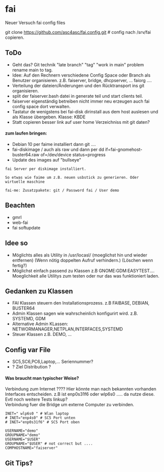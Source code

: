 # fai
Neuer Versuch fai config files

git clone https://github.com/asc4asc/fai.config.git # config nach /srv/fai copieren.

## ToDo
* Geht das? Git technik "late branch" "tag" "work in main" problem rename main to tag.
* Idee: Auf den Rechnern verschiedene Config Space oder Branch als Benutzer organisieren. z.B. faiserver, bridge, dhcpserver, ... faiorg .... 
* Verteilung der dateien/Änderungen und den Rücktransport ins git organisieren.
* split der faiserver.bash datei in generate teil und start clients teil.
* faiserver eigenständig betreiben nicht immer neu erzeugen auch fai config space dort verwalten.
* Tastatur de wenigstens bei fai-disk dirinstall aus dem host auslesen und als Klasse übergeben. Klasse: KBDE
* Statt copieren besser link auf user home Verzeichniss mit git daten?

#### zum laufen bringen:
* Debian 10 per faime installiert dann git ....
* fai-diskimage / auch als raw und dann per dd if=fai-gnomehost-buster64.raw of=/dev/device status=progress
* Update des images auf "bullseye"
```
fai Server per diskimage installiert.

So etwas wie faime um z.B. neuen usbstick zu generieren. Oder wirtuelle maschine

fai-me: Zusatzpakete: git / Password fai / User demo 
```
## Beachten
* gmrl
* web-fai
* fai softupdate

## Idee so
* Möglichts alles als Utility in /usr/locasl/ (moeglichst hin und wieder entfernen) (Wenn nötig doppelten Aufruf verhindern.) (Löschen wenn fertig?)
* Möglichst einfach passend zu Klassen z.B GNOME:GDM:EASYTEST.... Moeglichkeit alle Utilitys zum testen oder nur das was funktioniert laden.

## Gedanken zu Klassen
* FAI Klassen steuern den Installationsprozess. z.B FAIBASE, DEBIAN, BUSTER64
* Admin Klassen sagen wie wahrscheinlich konfigurirt wird. z.B. SYSTEMD, GDM 
 * Alternative Admin KLassen: NETWORMANAGER,NETPLAN,INTERFACES,SYSTEMD
* Steuer Klassen z.B. DEMO, ...

## Config var File
* SC5,SC6,PC6,Laptop,... Seriennummer?
* ? Ziel Distribution ? 
#### Was braucht man typischer Weise?
Verbindung zum Internet ????
Hier könnte man nach bekannten vorhanden Interfaces entscheiden. z.B ist enp0s31f6 oder wlp6s0 ..... da nutze diese. Evtl noch weitere Tests linkup?  
Verbindung fuer die Bridge um externe Computer zu verbinden.
```
INET=" wlp6s0 " # Wlan laptop
# INET="enp4s0" # SC5 Port unten  
# INET="enp0s31f6" # SC5 Port oben

USERNAME="demo"
GROUPNAME="demo"
USERNAME="$USER"
GROUPNAME="$USER" # not correct but ....
COMPHOSTNAME="faiserver"
```

## Git Tips?